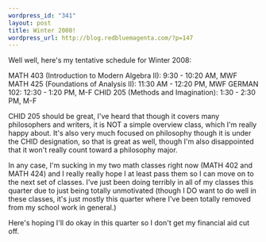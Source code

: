 ```yaml
--- 
wordpress_id: "341"
layout: post
title: Winter 2008!
wordpress_url: http://blog.redbluemagenta.com/?p=147
---
```

Well well, here's my tentative schedule for Winter 2008:

MATH 403 (Introduction to Modern Algebra II): 9:30 - 10:20 AM, MWF
MATH 425 (Foundations of Analysis II): 11:30 AM - 12:20 PM, MWF
GERMAN 102: 12:30 - 1:20 PM, M-F
CHID 205 (Methods and Imagination): 1:30 - 2:30 PM, M-F

CHID 205 should be great, I've heard that though it covers many philosophers and writers, it is NOT a simple overview class, which I'm really happy about.  It's also very much focused on philosophy though it is under the CHID designation, so that is great as well, though I'm also disappointed that it won't really count toward a philosophy major.

In any case, I'm sucking in my two math classes right now (MATH 402 and MATH 424) and I really really hope I at least pass them so I can move on to the next set of classes.  I've just been doing terribly in all of my classes this quarter due to just being totally unmotivated (though I DO want to do well in these classes, it's just mostly this quarter where I've been totally removed from my school work in general.)

Here's hoping I'll do okay in this quarter so I don't get my financial aid cut off.
